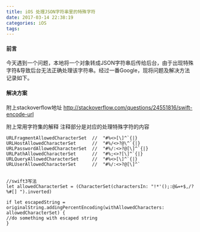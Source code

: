 ```yaml
---
title: iOS 处理JSON字符串里的特殊字符
date: 2017-03-14 22:38:19
categories: iOS
tags:
---
```


#### 前言
今天遇到一个问题，本地将一个对象转成JSON字符串后传给后台，由于出现特殊字符&导致后台无法正确处理该字符串。经过一番Google，现将问题及解决方法记录如下。

#### 解决方案
附上stackoverflow地址 http://stackoverflow.com/questions/24551816/swift-encode-url

附上常用字符集的解释 注释部分是对应的处理特殊字符的内容
<!--more-->
``` objc
URLFragmentAllowedCharacterSet  //  "#%<>[\]^`{|}
URLHostAllowedCharacterSet      //  "#%/<>?@\^`{|}
URLPasswordAllowedCharacterSet  //  "#%/:<>?@[\]^`{|}
URLPathAllowedCharacterSet      //  "#%;<>?[\]^`{|}
URLQueryAllowedCharacterSet     //  "#%<>[\]^`{|}
URLUserAllowedCharacterSet      //  "#%/:<>?@[\]^`

```

``` objc 

//swift3写法
let allowedCharacterSet = (CharacterSet(charactersIn: "!*'();:@&=+$,/?%#[] ").inverted)

if let escapedString = originalString.addingPercentEncoding(withAllowedCharacters: allowedCharacterSet) {
//do something with escaped string
}
```


